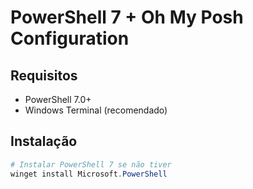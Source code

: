 # PowerShell 7 + Oh My Posh Configuration

## Requisitos
- PowerShell 7.0+
- Windows Terminal (recomendado)

## Instalação
```powershell
# Instalar PowerShell 7 se não tiver
winget install Microsoft.PowerShell
